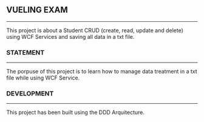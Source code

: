 ## VUELING EXAM
------------------------------------------------------------------------
This project is about a Student CRUD (create, read, update and delete) using WCF Services and saving all data in a txt file.

### STATEMENT
-----------------------------------
The porpuse of this project is to learn how to manage data treatment in a txt file while using WCF Service. 

### DEVELOPMENT
-----------------------------------
This project has been built using the DDD Arquitecture. 
